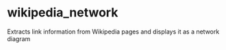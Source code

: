 # wikipedia_network
Extracts link information from Wikipedia pages and displays it as a network diagram

<html><head><meta charset="utf-8" /></head><body><script type="text/javascript">window.PlotlyConfig = {MathJaxConfig: 'local'};</script><script src="https://cdn.plot.ly/plotly-latest.min.js"></script><div id="9e4faaf1-88b9-40c1-b57e-28bc770c572c" style="height: 100%; width: 100%;" class="plotly-graph-div"></div><script type="text/javascript">window.PLOTLYENV=window.PLOTLYENV || {};window.PLOTLYENV.BASE_URL="https://plot.ly";Plotly.newPlot("9e4faaf1-88b9-40c1-b57e-28bc770c572c", [{"hoverinfo": "none", "line": {"color": "#888", "width": 0.5}, "mode": "lines", "x": [0.5245, 0.2303, null, 0.5245, 0.362, null, 0.5245, 0.556, null, 0.5245, 0.9453, null, 0.5245, 0.7682, null, 0.5245, 0.9811, null, 0.5245, 0.7316, null, 0.5245, 0.0343, null, 0.5245, 0.937, null, 0.5245, 0.6777, null, 0.5245, 0.1088, null, 0.5245, 0.6221, null, 0.5245, 0.6591, null, 0.5245, 0.107, null, 0.5245, 0.1837, null, 0.5245, 0.8135, null, 0.5245, 0.5277, null, 0.5245, 0.2221, null, 0.5245, 0.6618, null, 0.5245, 0.8018, null, 0.5245, 0.3971, null, 0.2303, 0.0751, null, 0.2303, 0.677, null, 0.2303, 0.6031, null, 0.2303, 0.2589, null, 0.2303, 0.7661, null, 0.2303, 0.9875, null, 0.2303, 0.3971, null, 0.362, 0.1722, null, 0.362, 0.195, null, 0.362, 0.4198, null, 0.362, 0.1234, null, 0.362, 0.2226, null, 0.362, 0.5849, null, 0.362, 0.4959, null, 0.362, 0.7547, null, 0.362, 0.3913, null, 0.362, 0.8165, null, 0.362, 0.99, null, 0.362, 0.0752, null, 0.362, 0.4496, null, 0.362, 0.802, null, 0.362, 0.6376, null, 0.362, 0.6762, null, 0.362, 0.999, null, 0.362, 0.0689, null, 0.362, 0.6785, null, 0.362, 0.1564, null, 0.362, 0.9149, null, 0.362, 0.9246, null, 0.362, 0.5173, null, 0.362, 0.4756, null, 0.362, 0.529, null, 0.362, 0.9871, null, 0.362, 0.8588, null, 0.362, 0.0296, null, 0.362, 0.7473, null, 0.362, 0.6117, null, 0.362, 0.1189, null, 0.362, 0.0127, null, 0.362, 0.7914, null, 0.362, 0.8718, null, 0.362, 0.7443, null, 0.362, 0.2783, null, 0.362, 0.345, null, 0.362, 0.5932, null, 0.362, 0.7187, null, 0.362, 0.9203, null, 0.362, 0.3345, null, 0.362, 0.8522, null, 0.362, 0.9038, null, 0.362, 0.8926, null, 0.362, 0.067, null, 0.362, 0.135, null, 0.362, 0.3106, null, 0.362, 0.2591, null, 0.362, 0.0604, null, 0.362, 0.6617, null, 0.362, 0.9036, null, 0.362, 0.6583, null, 0.362, 0.6884, null, 0.362, 0.4066, null, 0.362, 0.5543, null, 0.362, 0.6605, null, 0.362, 0.1661, null, 0.362, 0.896, null, 0.362, 0.5839, null, 0.362, 0.5988, null, 0.362, 0.0363, null, 0.362, 0.5607, null, 0.362, 0.7451, null, 0.362, 0.2981, null, 0.362, 0.3289, null, 0.362, 0.4047, null, 0.362, 0.5449, null, 0.362, 0.8395, null, 0.362, 0.272, null, 0.362, 0.0623, null, 0.362, 0.2608, null, 0.362, 0.1092, null, 0.362, 0.8018, null, 0.362, 0.4249, null, 0.362, 0.0316, null, 0.362, 0.5178, null, 0.362, 0.5913, null, 0.362, 0.9391, null, 0.362, 0.3514, null, 0.362, 0.8895, null, 0.362, 0.8018, null, 0.362, 0.5192, null, 0.362, 0.2651, null, 0.362, 0.7397, null, 0.362, 0.0722, null, 0.362, 0.1674, null, 0.362, 0.5757, null, 0.362, 0.6933, null, 0.362, 0.8444, null, 0.362, 0.6128, null, 0.362, 0.933, null, 0.362, 0.5294, null, 0.362, 0.7075, null, 0.362, 0.5507, null, 0.362, 0.3072, null, 0.362, 0.5138, null, 0.362, 0.585, null, 0.362, 0.1954, null, 0.362, 0.9878, null, 0.362, 0.9477, null, 0.362, 0.1258, null, 0.362, 0.3166, null, 0.362, 0.0817, null, 0.362, 0.5349, null, 0.362, 0.2598, null, 0.362, 0.8026, null, 0.362, 0.1976, null, 0.362, 0.5319, null, 0.362, 0.3209, null, 0.362, 0.0655, null, 0.362, 0.7607, null, 0.362, 0.5282, null, 0.362, 0.997, null, 0.362, 0.7153, null, 0.362, 0.1692, null, 0.362, 0.1678, null, 0.362, 0.2221, null, 0.362, 0.1053, null, 0.362, 0.7396, null, 0.362, 0.9577, null, 0.362, 0.6618, null, 0.362, 0.3916, null, 0.362, 0.3971, null, 0.556, 0.0774, null, 0.556, 0.5192, null, 0.556, 0.2591, null, 0.556, 0.0313, null, 0.556, 0.6857, null, 0.556, 0.0456, null, 0.556, 0.9814, null, 0.556, 0.4923, null, 0.556, 0.5108, null, 0.556, 0.1455, null, 0.556, 0.7973, null, 0.556, 0.9697, null, 0.556, 0.6735, null, 0.556, 0.9879, null, 0.556, 0.8014, null, 0.556, 0.6715, null, 0.556, 0.7668, null, 0.556, 0.3126, null, 0.556, 0.0861, null, 0.556, 0.3652, null, 0.556, 0.093, null, 0.556, 0.2904, null, 0.556, 0.2651, null, 0.556, 0.4353, null, 0.556, 0.4419, null, 0.556, 0.2728, null, 0.556, 0.981, null, 0.556, 0.896, null, 0.556, 0.455, null, 0.556, 0.3264, null, 0.556, 0.6775, null, 0.556, 0.3712, null, 0.556, 0.9462, null, 0.556, 0.4122, null, 0.556, 0.4161, null, 0.556, 0.802, null, 0.556, 0.4634, null, 0.556, 0.4983, null, 0.556, 0.3687, null, 0.556, 0.795, null, 0.556, 0.8954, null, 0.556, 0.7786, null, 0.556, 0.0662, null, 0.556, 0.2726, null, 0.556, 0.0023, null, 0.556, 0.5766, null, 0.556, 0.7521, null, 0.556, 0.7463, null, 0.556, 0.8591, null, 0.556, 0.5513, null, 0.556, 0.1232, null, 0.556, 0.0213, null, 0.556, 0.0681, null, 0.556, 0.2789, null, 0.556, 0.3691, null, 0.556, 0.7595, null, 0.556, 0.0497, null, 0.556, 0.2735, null, 0.556, 0.4895, null, 0.556, 0.6659, null, 0.556, 0.8962, null, 0.556, 0.7955, null, 0.556, 0.8427, null, 0.556, 0.5257, null, 0.556, 0.6934, null, 0.556, 0.8633, null, 0.556, 0.9696, null, 0.556, 0.2554, null, 0.556, 0.6558, null, 0.556, 0.1948, null, 0.556, 0.3242, null, 0.556, 0.7163, null, 0.556, 0.6618, null, 0.556, 0.52, null, 0.556, 0.4369, null, 0.556, 0.6901, null, 0.556, 0.8796, null, 0.556, 0.6777, null, 0.556, 0.8197, null, 0.556, 0.1008, null, 0.556, 0.9487, null, 0.556, 0.0705, null, 0.556, 0.1828, null, 0.556, 0.303, null, 0.556, 0.0986, null, 0.556, 0.054, null, 0.556, 0.313, null, 0.556, 0.8209, null, 0.556, 0.8941, null, 0.556, 0.7356, null, 0.556, 0.1064, null, 0.556, 0.8591, null, 0.556, 0.6517, null, 0.556, 0.7228, null, 0.556, 0.8459, null, 0.556, 0.0977, null, 0.556, 0.7603, null, 0.556, 0.7194, null, 0.556, 0.32, null, 0.556, 0.3669, null, 0.556, 0.8445, null, 0.556, 0.2298, null, 0.556, 0.6375, null, 0.556, 0.849, null, 0.556, 0.0363, null, 0.556, 0.0561, null, 0.556, 0.1385, null, 0.556, 0.2806, null, 0.556, 0.0429, null, 0.556, 0.6374, null, 0.556, 0.9604, null, 0.556, 0.6599, null, 0.556, 0.0285, null, 0.556, 0.9784, null, 0.556, 0.4908, null, 0.556, 0.1745, null, 0.556, 0.5205, null, 0.556, 0.3915, null, 0.556, 0.3549, null, 0.556, 0.5383, null, 0.556, 0.9963, null, 0.556, 0.308, null, 0.556, 0.8762, null, 0.556, 0.7205, null, 0.556, 0.0049, null, 0.556, 0.7304, null, 0.556, 0.5839, null, 0.556, 0.2047, null, 0.556, 0.6068, null, 0.556, 0.3971, null], "y": [0.7073, 0.3687, null, 0.7073, 0.3378, null, 0.7073, 0.6124, null, 0.7073, 0.915, null, 0.7073, 0.5481, null, 0.7073, 0.4804, null, 0.7073, 0.8022, null, 0.7073, 0.3931, null, 0.7073, 0.9328, null, 0.7073, 0.3802, null, 0.7073, 0.4404, null, 0.7073, 0.4034, null, 0.7073, 0.0867, null, 0.7073, 0.4124, null, 0.7073, 0.7288, null, 0.7073, 0.5668, null, 0.7073, 0.648, null, 0.7073, 0.6548, null, 0.7073, 0.9071, null, 0.7073, 0.86, null, 0.7073, 0.9127, null, 0.3687, 0.6768, null, 0.3687, 0.9905, null, 0.3687, 0.2838, null, 0.3687, 0.4812, null, 0.3687, 0.9789, null, 0.3687, 0.0636, null, 0.3687, 0.9127, null, 0.3378, 0.2792, null, 0.3378, 0.849, null, 0.3378, 0.0069, null, 0.3378, 0.1459, null, 0.3378, 0.7407, null, 0.3378, 0.1222, null, 0.3378, 0.5468, null, 0.3378, 0.4509, null, 0.3378, 0.8871, null, 0.3378, 0.9207, null, 0.3378, 0.8168, null, 0.3378, 0.1823, null, 0.3378, 0.9797, null, 0.3378, 0.0666, null, 0.3378, 0.2028, null, 0.3378, 0.2041, null, 0.3378, 0.4399, null, 0.3378, 0.773, null, 0.3378, 0.2658, null, 0.3378, 0.5734, null, 0.3378, 0.9344, null, 0.3378, 0.9236, null, 0.3378, 0.771, null, 0.3378, 0.1903, null, 0.3378, 0.4221, null, 0.3378, 0.9542, null, 0.3378, 0.3677, null, 0.3378, 0.3415, null, 0.3378, 0.9796, null, 0.3378, 0.1756, null, 0.3378, 0.5179, null, 0.3378, 0.5961, null, 0.3378, 0.3965, null, 0.3378, 0.3194, null, 0.3378, 0.4878, null, 0.3378, 0.973, null, 0.3378, 0.6959, null, 0.3378, 0.3594, null, 0.3378, 0.3652, null, 0.3378, 0.113, null, 0.3378, 0.8688, null, 0.3378, 0.8267, null, 0.3378, 0.0805, null, 0.3378, 0.3826, null, 0.3378, 0.8357, null, 0.3378, 0.3712, null, 0.3378, 0.478, null, 0.3378, 0.3853, null, 0.3378, 0.889, null, 0.3378, 0.8062, null, 0.3378, 0.6298, null, 0.3378, 0.9006, null, 0.3378, 0.0607, null, 0.3378, 0.6586, null, 0.3378, 0.2286, null, 0.3378, 0.1746, null, 0.3378, 0.4946, null, 0.3378, 0.1482, null, 0.3378, 0.2986, null, 0.3378, 0.9499, null, 0.3378, 0.0134, null, 0.3378, 0.4687, null, 0.3378, 0.0275, null, 0.3378, 0.2777, null, 0.3378, 0.4741, null, 0.3378, 0.7352, null, 0.3378, 0.0539, null, 0.3378, 0.8018, null, 0.3378, 0.0937, null, 0.3378, 0.3546, null, 0.3378, 0.8601, null, 0.3378, 0.8059, null, 0.3378, 0.7566, null, 0.3378, 0.7422, null, 0.3378, 0.8798, null, 0.3378, 0.0711, null, 0.3378, 0.4625, null, 0.3378, 0.176, null, 0.3378, 0.7355, null, 0.3378, 0.1161, null, 0.3378, 0.86, null, 0.3378, 0.6455, null, 0.3378, 0.6609, null, 0.3378, 0.0875, null, 0.3378, 0.1442, null, 0.3378, 0.5525, null, 0.3378, 0.6665, null, 0.3378, 0.9934, null, 0.3378, 0.7764, null, 0.3378, 0.4999, null, 0.3378, 0.0213, null, 0.3378, 0.0668, null, 0.3378, 0.1005, null, 0.3378, 0.0237, null, 0.3378, 0.8106, null, 0.3378, 0.5056, null, 0.3378, 0.269, null, 0.3378, 0.544, null, 0.3378, 0.7979, null, 0.3378, 0.1545, null, 0.3378, 0.0798, null, 0.3378, 0.1118, null, 0.3378, 0.5703, null, 0.3378, 0.3411, null, 0.3378, 0.5727, null, 0.3378, 0.8743, null, 0.3378, 0.2716, null, 0.3378, 0.7771, null, 0.3378, 0.6295, null, 0.3378, 0.2035, null, 0.3378, 0.9404, null, 0.3378, 0.4826, null, 0.3378, 0.2951, null, 0.3378, 0.1188, null, 0.3378, 0.6767, null, 0.3378, 0.895, null, 0.3378, 0.6548, null, 0.3378, 0.8915, null, 0.3378, 0.5183, null, 0.3378, 0.3981, null, 0.3378, 0.9071, null, 0.3378, 0.5698, null, 0.3378, 0.9127, null, 0.6124, 0.66, null, 0.6124, 0.6455, null, 0.6124, 0.3853, null, 0.6124, 0.3387, null, 0.6124, 0.2079, null, 0.6124, 0.0653, null, 0.6124, 0.3151, null, 0.6124, 0.2811, null, 0.6124, 0.8561, null, 0.6124, 0.4047, null, 0.6124, 0.4606, null, 0.6124, 0.2163, null, 0.6124, 0.7428, null, 0.6124, 0.1453, null, 0.6124, 0.5276, null, 0.6124, 0.3341, null, 0.6124, 0.6493, null, 0.6124, 0.402, null, 0.6124, 0.4842, null, 0.6124, 0.8014, null, 0.6124, 0.0921, null, 0.6124, 0.6512, null, 0.6124, 0.6609, null, 0.6124, 0.2429, null, 0.6124, 0.886, null, 0.6124, 0.5066, null, 0.6124, 0.7756, null, 0.6124, 0.1482, null, 0.6124, 0.5298, null, 0.6124, 0.0327, null, 0.6124, 0.673, null, 0.6124, 0.8162, null, 0.6124, 0.9088, null, 0.6124, 0.7045, null, 0.6124, 0.6188, null, 0.6124, 0.9234, null, 0.6124, 0.2198, null, 0.6124, 0.4022, null, 0.6124, 0.6448, null, 0.6124, 0.569, null, 0.6124, 0.6897, null, 0.6124, 0.69, null, 0.6124, 0.0646, null, 0.6124, 0.0774, null, 0.6124, 0.7292, null, 0.6124, 0.2367, null, 0.6124, 0.7574, null, 0.6124, 0.6667, null, 0.6124, 0.6054, null, 0.6124, 0.2288, null, 0.6124, 0.4587, null, 0.6124, 0.9383, null, 0.6124, 0.369, null, 0.6124, 0.4798, null, 0.6124, 0.1551, null, 0.6124, 0.1987, null, 0.6124, 0.4962, null, 0.6124, 0.9088, null, 0.6124, 0.7966, null, 0.6124, 0.1914, null, 0.6124, 0.5534, null, 0.6124, 0.8816, null, 0.6124, 0.0208, null, 0.6124, 0.6254, null, 0.6124, 0.2357, null, 0.6124, 0.125, null, 0.6124, 0.5706, null, 0.6124, 0.7938, null, 0.6124, 0.1417, null, 0.6124, 0.4915, null, 0.6124, 0.1363, null, 0.6124, 0.5118, null, 0.6124, 0.9071, null, 0.6124, 0.7338, null, 0.6124, 0.9418, null, 0.6124, 0.0035, null, 0.6124, 0.4977, null, 0.6124, 0.3802, null, 0.6124, 0.4048, null, 0.6124, 0.1703, null, 0.6124, 0.2784, null, 0.6124, 0.0833, null, 0.6124, 0.043, null, 0.6124, 0.124, null, 0.6124, 0.7689, null, 0.6124, 0.0944, null, 0.6124, 0.227, null, 0.6124, 0.0265, null, 0.6124, 0.3515, null, 0.6124, 0.725, null, 0.6124, 0.2399, null, 0.6124, 0.4578, null, 0.6124, 0.8952, null, 0.6124, 0.7019, null, 0.6124, 0.9064, null, 0.6124, 0.1544, null, 0.6124, 0.12, null, 0.6124, 0.8808, null, 0.6124, 0.3954, null, 0.6124, 0.1776, null, 0.6124, 0.624, null, 0.6124, 0.942, null, 0.6124, 0.5066, null, 0.6124, 0.4967, null, 0.6124, 0.0134, null, 0.6124, 0.3855, null, 0.6124, 0.6872, null, 0.6124, 0.3344, null, 0.6124, 0.3329, null, 0.6124, 0.0191, null, 0.6124, 0.5744, null, 0.6124, 0.9176, null, 0.6124, 0.2849, null, 0.6124, 0.5366, null, 0.6124, 0.7504, null, 0.6124, 0.6028, null, 0.6124, 0.2265, null, 0.6124, 0.6775, null, 0.6124, 0.8527, null, 0.6124, 0.5761, null, 0.6124, 0.9928, null, 0.6124, 0.326, null, 0.6124, 0.7768, null, 0.6124, 0.8704, null, 0.6124, 0.0, null, 0.6124, 0.8434, null, 0.6124, 0.2986, null, 0.6124, 0.5734, null, 0.6124, 0.1403, null, 0.6124, 0.9127, null], "type": "scatter", "uid": "c2044abf-2466-44c6-98eb-ee68d9164b74"}, {"hoverinfo": "text", "marker": {"color": [21, 8, 124, 131, 1, 1, 1, 1, 1, 1, 2, 1, 1, 1, 1, 1, 1, 1, 2, 3, 2, 4, 1, 1, 1, 1, 1, 1, 1, 1, 1, 1, 1, 1, 1, 1, 1, 1, 1, 1, 1, 1, 1, 1, 1, 1, 1, 1, 1, 1, 1, 1, 1, 1, 1, 1, 1, 1, 1, 1, 1, 1, 1, 1, 1, 1, 1, 1, 1, 1, 1, 1, 1, 1, 1, 2, 1, 1, 1, 1, 1, 1, 1, 1, 1, 2, 2, 1, 2, 1, 1, 1, 1, 1, 1, 1, 1, 1, 1, 1, 1, 1, 1, 1, 1, 1, 1, 1, 2, 2, 1, 1, 1, 1, 1, 1, 1, 1, 1, 1, 1, 1, 1, 1, 1, 1, 1, 1, 1, 1, 1, 1, 1, 1, 1, 1, 1, 1, 1, 1, 1, 1, 1, 1, 1, 1, 1, 1, 1, 1, 1, 1, 1, 1, 1, 1, 1, 1, 1, 1, 1, 1, 1, 1, 1, 1, 1, 1, 1, 1, 1, 1, 1, 1, 1, 1, 1, 1, 1, 1, 1, 1, 1, 1, 1, 1, 1, 1, 1, 1, 1, 1, 1, 1, 1, 1, 1, 1, 1, 1, 1, 1, 1, 1, 1, 1, 1, 1, 1, 1, 1, 1, 1, 1, 1, 1, 1, 1, 1, 1, 1, 1, 1, 1, 1, 1, 1, 1, 1, 1, 1, 1, 1, 1, 1, 1, 1, 1, 1, 1, 1, 1, 1, 1, 1, 1, 1, 1, 1, 1, 1, 1, 1, 1, 1, 1, 1, 1, 1, 1, 1, 1, 1, 1, 1, 1, 1, 1], "colorbar": {"thickness": 15, "title": {"side": "right", "text": "Node Connections"}, "xanchor": "left"}, "colorscale": "RdBu", "reversescale": true, "showscale": true, "size": 10}, "mode": "markers", "text": ["Page: Beautiful_Soup_(HTML_parser)<br># of connections: 21", "Page: Beautiful_Soup_(disambiguation)<br># of connections: 8", "Page: Programmer<br># of connections: 124", "Page: Software_release_life_cycle<br># of connections: 131", "Page: Repository_(version_control)<br># of connections: 1", "Page: Python_(programming_language)<br># of connections: 1", "Page: Computing_platform<br># of connections: 1", "Page: Software_categories#Categorization_approaches<br># of connections: 1", "Page: HTML<br># of connections: 1", "Page: Web_scraping<br># of connections: 1", "Page: Software_license<br># of connections: 2", "Page: Python_Software_Foundation_License<br># of connections: 1", "Page: MIT_License<br># of connections: 1", "Page: XML<br># of connections: 1", "Page: Tag_soup<br># of connections: 1", "Page: Comparison_of_HTML_parsers<br># of connections: 1", "Page: Jsoup<br># of connections: 1", "Page: Nokogiri_(software)<br># of connections: 1", "Page: Doi_(identifier)<br># of connections: 2", "Page: ISBN_(identifier)<br># of connections: 3", "Page: Library_(computing)<br># of connections: 2", "Page: Main_Page<br># of connections: 4", "Page: Alice%27s_Adventures_in_Wonderland#Beautiful_Soup<br># of connections: 1", "Page: Harvey_Jacobs<br># of connections: 1", "Page: Leon_Coward<br># of connections: 1", "Page: Boeing_Duveen_and_The_Beautiful_Soup<br># of connections: 1", "Page: Felipe_Rojas-Lombardi<br># of connections: 1", "Page: Beautiful_Soup<br># of connections: 1", "Page: Programmer_(disambiguation)<br># of connections: 1", "Page: Coding_(social_sciences)<br># of connections: 1", "Page: Clinical_coder<br># of connections: 1", "Page: Coder,_Pennsylvania<br># of connections: 1", "Page: Jean_Bartik<br># of connections: 1", "Page: Frances_Spence<br># of connections: 1", "Page: ENIAC<br># of connections: 1", "Page: Profession<br># of connections: 1", "Page: Information_technology<br># of connections: 1", "Page: Software_industry<br># of connections: 1", "Page: Computer_software<br># of connections: 1", "Page: Computers<br># of connections: 1", "Page: Computer_language<br># of connections: 1", "Page: Assembly_language<br># of connections: 1", "Page: COBOL<br># of connections: 1", "Page: C_(programming_language)<br># of connections: 1", "Page: C%2B%2B<br># of connections: 1", "Page: C_Sharp_(programming_language)<br># of connections: 1", "Page: JavaScript_(programming_language)<br># of connections: 1", "Page: Lisp_(programming_language)<br># of connections: 1", "Page: Python_programming_language<br># of connections: 1", "Page: Java_(programming_language)<br># of connections: 1", "Page: Web_programming<br># of connections: 1", "Page: Software_engineer<br># of connections: 1", "Page: Computer_science<br># of connections: 1", "Page: Associate_degree<br># of connections: 1", "Page: Programming_boot_camp<br># of connections: 1", "Page: Software_engineering<br># of connections: 1", "Page: Scientific_method<br># of connections: 1", "Page: Computer_engineering<br># of connections: 1", "Page: Software_development_lifecycle<br># of connections: 1", "Page: Software_development_methodologies<br># of connections: 1", "Page: Systems_architect<br># of connections: 1", "Page: Ada_Lovelace<br># of connections: 1", "Page: Count<br># of connections: 1", "Page: Algorithm<br># of connections: 1", "Page: Charles_Babbage<br># of connections: 1", "Page: Analytical_engine<br># of connections: 1", "Page: Bernoulli_number<br># of connections: 1", "Page: Computer_scientist<br># of connections: 1", "Page: Konrad_Zuse<br># of connections: 1", "Page: Kathleen_Antonelli<br># of connections: 1", "Page: Betty_Holberton<br># of connections: 1", "Page: Marlyn_Meltzer<br># of connections: 1", "Page: Ruth_Teitelbaum<br># of connections: 1", "Page: Computer_Usage_Company<br># of connections: 1", "Page: Sperry_Rand<br># of connections: 1", "Page: IBM<br># of connections: 2", "Page: Computer_Sciences_Corporation<br># of connections: 1", "Page: Operating_systems<br># of connections: 1", "Page: System_software<br># of connections: 1", "Page: Programming_environments<br># of connections: 1", "Page: IBM_1620<br># of connections: 1", "Page: Fortran<br># of connections: 1", "Page: Personal_computer<br># of connections: 1", "Page: Business_model<br># of connections: 1", "Page: Software-as-a-service<br># of connections: 1", "Page: Proprietary_software<br># of connections: 2", "Page: Software_copyright<br># of connections: 2", "Page: Client_software<br># of connections: 1", "Page: Software_as_a_service<br># of connections: 2", "Page: Cloud_computing<br># of connections: 1", "Page: Debug<br># of connections: 1", "Page: Computer_programs<br># of connections: 1", "Page: Software_companies<br># of connections: 1", "Page: Independent_contractor<br># of connections: 1", "Page: License<br># of connections: 1", "Page: Professional_certification<br># of connections: 1", "Page: Flight_training<br># of connections: 1", "Page: Flight_simulator<br># of connections: 1", "Page: Systems_analyst<br># of connections: 1", "Page: Mainframe_computer<br># of connections: 1", "Page: Minicomputer<br># of connections: 1", "Page: Python_(Programming_Language)<br># of connections: 1", "Page: JavaScript<br># of connections: 1", "Page: PHP<br># of connections: 1", "Page: Database<br># of connections: 1", "Page: Web_developers<br># of connections: 1", "Page: Source_code<br># of connections: 1", "Page: Software_documentation<br># of connections: 1", "Page: Software_bug<br># of connections: 2", "Page: Software_testing<br># of connections: 2", "Page: Debugging<br># of connections: 1", "Page: User_guide<br># of connections: 1", "Page: Online_help<br># of connections: 1", "Page: Technical_writers<br># of connections: 1", "Page: Independent_software_vendor<br># of connections: 1", "Page: Database_management_systems<br># of connections: 1", "Page: Central_processing_unit<br># of connections: 1", "Page: Computer_printer<br># of connections: 1", "Page: Data_storage_device<br># of connections: 1", "Page: Video_game<br># of connections: 1", "Page: Desktop_publishing<br># of connections: 1", "Page: Research_laboratories<br># of connections: 1", "Page: Personal_computers<br># of connections: 1", "Page: Web_development<br># of connections: 1", "Page: Web_application<br># of connections: 1", "Page: Web_browser<br># of connections: 1", "Page: Google<br># of connections: 1", "Page: Outlook.com<br># of connections: 1", "Page: Flickr<br># of connections: 1", "Page: Source_code_editor<br># of connections: 1", "Page: Syntax_highlighting<br># of connections: 1", "Page: Auto-complete<br># of connections: 1", "Page: Syntax_checker<br># of connections: 1", "Page: Plug-in_(computing)<br># of connections: 1", "Page: BBC_News<br># of connections: 1", "Page: Dot-com_bubble<br># of connections: 1", "Page: Great_Recession<br># of connections: 1", "Page: U.S._Bureau_of_Labor_Statistics<br># of connections: 1", "Page: Video_game_programmer<br># of connections: 1", "Page: List_of_programmers<br># of connections: 1", "Page: List_of_programming_languages<br># of connections: 1", "Page: Software_development_process<br># of connections: 1", "Page: System_administrator<br># of connections: 1", "Page: Annals_of_the_History_of_Computing<br># of connections: 1", "Page: S2CID_(identifier)<br># of connections: 1", "Page: Gerald_Weinberg<br># of connections: 1", "Page: US_Department_of_Labor<br># of connections: 1", "Page: Software<br># of connections: 1", "Page: Software_verification<br># of connections: 1", "Page: IBM_PC<br># of connections: 1", "Page: Stephen_Manes<br># of connections: 1", "Page: Apple_Inc.<br># of connections: 1", "Page: Mac_OS_X_Public_Beta<br># of connections: 1", "Page: Windows_Vista<br># of connections: 1", "Page: Minecraft<br># of connections: 1", "Page: ZDNet<br># of connections: 1", "Page: Gmail<br># of connections: 1", "Page: Google_News<br># of connections: 1", "Page: Google_Workspace<br># of connections: 1", "Page: Windows_8<br># of connections: 1", "Page: Microsoft<br># of connections: 1", "Page: Windows_Insider_Program<br># of connections: 1", "Page: Requirements_analysis<br># of connections: 1", "Page: Software_design<br># of connections: 1", "Page: Software_development<br># of connections: 1", "Page: Unit_testing<br># of connections: 1", "Page: Open-source_software<br># of connections: 1", "Page: Greek_alphabet<br># of connections: 1", "Page: White-box_testing<br># of connections: 1", "Page: Black-box_testing<br># of connections: 1", "Page: Grey_box_testing#Grey_box_testing<br># of connections: 1", "Page: Free_and_open-source_software<br># of connections: 1", "Page: Freeze_(software_engineering)<br># of connections: 1", "Page: Feature_complete<br># of connections: 1", "Page: Acceptance_testing<br># of connections: 1", "Page: Beta_Test_(film)<br># of connections: 1", "Page: Software_testing#Beta_testing<br># of connections: 1", "Page: Beta<br># of connections: 1", "Page: Usability_testing<br># of connections: 1", "Page: Software_release_life_cycle#Open_and_closed_beta<br># of connections: 1", "Page: Early_access<br># of connections: 1", "Page: Perpetual_beta<br># of connections: 1", "Page: Internet<br># of connections: 1", "Page: Linux_distribution<br># of connections: 1", "Page: Code_signing<br># of connections: 1", "Page: Mastering_(audio)<br># of connections: 1", "Page: IOS<br># of connections: 1", "Page: End_of_life_announcement<br># of connections: 1", "Page: Last_order_date<br># of connections: 1", "Page: End-of-life_(product)<br># of connections: 1", "Page: Commercialization<br># of connections: 1", "Page: Patch_(computing)<br># of connections: 1", "Page: Service_pack<br># of connections: 1", "Page: Microsoft_Windows<br># of connections: 1", "Page: Windows_XP<br># of connections: 1", "Page: 64-bit_computing<br># of connections: 1", "Page: Antivirus_software<br># of connections: 1", "Page: Massively_multiplayer_online_game<br># of connections: 1", "Page: End-of-life_product<br># of connections: 1", "Page: Abandonware<br># of connections: 1", "Page: Atari_ST<br># of connections: 1", "Page: ZX_Spectrum<br># of connections: 1", "Page: Application_retirement<br># of connections: 1", "Page: Merge_window<br># of connections: 1", "Page: Application-release_automation<br># of connections: 1", "Page: Release_engineering<br># of connections: 1", "Page: Release_management<br># of connections: 1", "Page: Rolling_release<br># of connections: 1", "Page: Software_deployment<br># of connections: 1", "Page: Software_versioning<br># of connections: 1", "Page: Application_lifecycle_management<br># of connections: 1", "Page: PC_Magazine<br># of connections: 1", "Page: PC_Communications_Corp.<br># of connections: 1", "Page: ISSN_(identifier)<br># of connections: 1", "Page: Wayback_Machine<br># of connections: 1", "Page: Next_Generation_(magazine)<br># of connections: 1", "Page: Imagine_Media<br># of connections: 1", "Page: Red_Hat<br># of connections: 1", "Page: Software_distribution<br># of connections: 1", "Page: Beerware<br># of connections: 1", "Page: Floating_licensing<br># of connections: 1", "Page: Free_software<br># of connections: 1", "Page: Freely_redistributable_software<br># of connections: 1", "Page: Public_domain_software<br># of connections: 1", "Page: Source-available_software<br># of connections: 1", "Page: Adware<br># of connections: 1", "Page: Commercial_software<br># of connections: 1", "Page: Retail_software<br># of connections: 1", "Page: Crippleware<br># of connections: 1", "Page: Crowdfunding<br># of connections: 1", "Page: Freemium<br># of connections: 1", "Page: Freeware<br># of connections: 1", "Page: Pay_what_you_want<br># of connections: 1", "Page: Careware<br># of connections: 1", "Page: Donationware<br># of connections: 1", "Page: Open-core_model<br># of connections: 1", "Page: Postcardware<br># of connections: 1", "Page: Shareware<br># of connections: 1", "Page: Nagware<br># of connections: 1", "Page: Digital_distribution<br># of connections: 1", "Page: File_sharing<br># of connections: 1", "Page: On-premises_software<br># of connections: 1", "Page: Pre-installed_software<br># of connections: 1", "Page: Product_bundling<br># of connections: 1", "Page: Sneakernet<br># of connections: 1", "Page: Unwanted_software_bundling<br># of connections: 1", "Page: Malware<br># of connections: 1", "Page: Spyware<br># of connections: 1", "Page: Trojan_horse_(computing)<br># of connections: 1", "Page: Computer_worm<br># of connections: 1", "Page: Ransomware<br># of connections: 1", "Page: Scareware<br># of connections: 1", "Page: Shovelware<br># of connections: 1", "Page: Vaporware<br># of connections: 1", "Page: List_of_vaporware<br># of connections: 1", "Page: Long-term_support<br># of connections: 1", "Page: Software_maintenance<br># of connections: 1", "Page: Software_maintainer<br># of connections: 1", "Page: Software_publisher<br># of connections: 1", "Page: Copy_protection<br># of connections: 1", "Page: Digital_rights_management<br># of connections: 1", "Page: Software_protection_dongle<br># of connections: 1", "Page: Hardware_restriction<br># of connections: 1", "Page: License_manager<br># of connections: 1", "Page: Product_activation<br># of connections: 1", "Page: Product_key<br># of connections: 1", "Page: Software_patent<br># of connections: 1", "Page: Torrent_poisoning<br># of connections: 1"], "x": [0.5245, 0.2303, 0.362, 0.556, 0.9453, 0.7682, 0.9811, 0.7316, 0.0343, 0.937, 0.6777, 0.1088, 0.6221, 0.6591, 0.107, 0.1837, 0.8135, 0.5277, 0.2221, 0.6618, 0.8018, 0.3971, 0.0751, 0.677, 0.6031, 0.2589, 0.7661, 0.9875, 0.1722, 0.195, 0.4198, 0.1234, 0.2226, 0.5849, 0.4959, 0.7547, 0.3913, 0.8165, 0.99, 0.0752, 0.4496, 0.802, 0.6376, 0.6762, 0.999, 0.0689, 0.6785, 0.1564, 0.9149, 0.9246, 0.5173, 0.4756, 0.529, 0.9871, 0.8588, 0.0296, 0.7473, 0.6117, 0.1189, 0.0127, 0.7914, 0.8718, 0.7443, 0.2783, 0.345, 0.5932, 0.7187, 0.9203, 0.3345, 0.8522, 0.9038, 0.8926, 0.067, 0.135, 0.3106, 0.2591, 0.0604, 0.6617, 0.9036, 0.6583, 0.6884, 0.4066, 0.5543, 0.6605, 0.1661, 0.896, 0.5839, 0.5988, 0.0363, 0.5607, 0.7451, 0.2981, 0.3289, 0.4047, 0.5449, 0.8395, 0.272, 0.0623, 0.2608, 0.1092, 0.8018, 0.4249, 0.0316, 0.5178, 0.5913, 0.9391, 0.3514, 0.8895, 0.5192, 0.2651, 0.7397, 0.0722, 0.1674, 0.5757, 0.6933, 0.8444, 0.6128, 0.933, 0.5294, 0.7075, 0.5507, 0.3072, 0.5138, 0.585, 0.1954, 0.9878, 0.9477, 0.1258, 0.3166, 0.0817, 0.5349, 0.2598, 0.8026, 0.1976, 0.5319, 0.3209, 0.0655, 0.7607, 0.5282, 0.997, 0.7153, 0.1692, 0.1678, 0.1053, 0.7396, 0.9577, 0.3916, 0.0774, 0.0313, 0.6857, 0.0456, 0.9814, 0.4923, 0.5108, 0.1455, 0.7973, 0.9697, 0.6735, 0.9879, 0.8014, 0.6715, 0.7668, 0.3126, 0.0861, 0.3652, 0.093, 0.2904, 0.4353, 0.4419, 0.2728, 0.981, 0.455, 0.3264, 0.6775, 0.3712, 0.9462, 0.4122, 0.4161, 0.802, 0.4634, 0.4983, 0.3687, 0.795, 0.8954, 0.7786, 0.0662, 0.2726, 0.0023, 0.5766, 0.7521, 0.7463, 0.8591, 0.5513, 0.1232, 0.0213, 0.0681, 0.2789, 0.3691, 0.7595, 0.0497, 0.2735, 0.4895, 0.6659, 0.8962, 0.7955, 0.8427, 0.5257, 0.6934, 0.8633, 0.9696, 0.2554, 0.6558, 0.1948, 0.3242, 0.7163, 0.52, 0.4369, 0.6901, 0.8796, 0.8197, 0.1008, 0.9487, 0.0705, 0.1828, 0.303, 0.0986, 0.054, 0.313, 0.8209, 0.8941, 0.7356, 0.1064, 0.8591, 0.6517, 0.7228, 0.8459, 0.0977, 0.7603, 0.7194, 0.32, 0.3669, 0.8445, 0.2298, 0.6375, 0.849, 0.0561, 0.1385, 0.2806, 0.0429, 0.6374, 0.9604, 0.6599, 0.0285, 0.9784, 0.4908, 0.1745, 0.5205, 0.3915, 0.3549, 0.5383, 0.9963, 0.308, 0.8762, 0.7205, 0.0049, 0.7304, 0.2047, 0.6068], "y": [0.7073, 0.3687, 0.3378, 0.6124, 0.915, 0.5481, 0.4804, 0.8022, 0.3931, 0.9328, 0.3802, 0.4404, 0.4034, 0.0867, 0.4124, 0.7288, 0.5668, 0.648, 0.6548, 0.9071, 0.86, 0.9127, 0.6768, 0.9905, 0.2838, 0.4812, 0.9789, 0.0636, 0.2792, 0.849, 0.0069, 0.1459, 0.7407, 0.1222, 0.5468, 0.4509, 0.8871, 0.9207, 0.8168, 0.1823, 0.9797, 0.0666, 0.2028, 0.2041, 0.4399, 0.773, 0.2658, 0.5734, 0.9344, 0.9236, 0.771, 0.1903, 0.4221, 0.9542, 0.3677, 0.3415, 0.9796, 0.1756, 0.5179, 0.5961, 0.3965, 0.3194, 0.4878, 0.973, 0.6959, 0.3594, 0.3652, 0.113, 0.8688, 0.8267, 0.0805, 0.3826, 0.8357, 0.3712, 0.478, 0.3853, 0.889, 0.8062, 0.6298, 0.9006, 0.0607, 0.6586, 0.2286, 0.1746, 0.4946, 0.1482, 0.2986, 0.9499, 0.0134, 0.4687, 0.0275, 0.2777, 0.4741, 0.7352, 0.0539, 0.8018, 0.0937, 0.3546, 0.8601, 0.8059, 0.7566, 0.7422, 0.8798, 0.0711, 0.4625, 0.176, 0.7355, 0.1161, 0.6455, 0.6609, 0.0875, 0.1442, 0.5525, 0.6665, 0.9934, 0.7764, 0.4999, 0.0213, 0.0668, 0.1005, 0.0237, 0.8106, 0.5056, 0.269, 0.544, 0.7979, 0.1545, 0.0798, 0.1118, 0.5703, 0.3411, 0.5727, 0.8743, 0.2716, 0.7771, 0.6295, 0.2035, 0.9404, 0.4826, 0.2951, 0.1188, 0.6767, 0.895, 0.8915, 0.5183, 0.3981, 0.5698, 0.66, 0.3387, 0.2079, 0.0653, 0.3151, 0.2811, 0.8561, 0.4047, 0.4606, 0.2163, 0.7428, 0.1453, 0.5276, 0.3341, 0.6493, 0.402, 0.4842, 0.8014, 0.0921, 0.6512, 0.2429, 0.886, 0.5066, 0.7756, 0.5298, 0.0327, 0.673, 0.8162, 0.9088, 0.7045, 0.6188, 0.9234, 0.2198, 0.4022, 0.6448, 0.569, 0.6897, 0.69, 0.0646, 0.0774, 0.7292, 0.2367, 0.7574, 0.6667, 0.6054, 0.2288, 0.4587, 0.9383, 0.369, 0.4798, 0.1551, 0.1987, 0.4962, 0.9088, 0.7966, 0.1914, 0.5534, 0.8816, 0.0208, 0.6254, 0.2357, 0.125, 0.5706, 0.7938, 0.1417, 0.4915, 0.1363, 0.5118, 0.7338, 0.9418, 0.0035, 0.4977, 0.4048, 0.1703, 0.2784, 0.0833, 0.043, 0.124, 0.7689, 0.0944, 0.227, 0.0265, 0.3515, 0.725, 0.2399, 0.4578, 0.8952, 0.7019, 0.9064, 0.1544, 0.12, 0.8808, 0.3954, 0.1776, 0.624, 0.942, 0.5066, 0.4967, 0.3855, 0.6872, 0.3344, 0.3329, 0.0191, 0.5744, 0.9176, 0.2849, 0.5366, 0.7504, 0.6028, 0.2265, 0.6775, 0.8527, 0.5761, 0.9928, 0.326, 0.7768, 0.8704, 0.0, 0.8434, 0.5734, 0.1403], "type": "scatter", "uid": "94d0c590-d7d7-4f59-8c20-9b7eda213087"}], {"annotations": [{"showarrow": false, "text": "Visualisation code sourced from Plotly: <a href='https://plotly.com/ipython-notebooks/network-graphs/'> https://plotly.com/ipython-notebooks/network-graphs/</a>", "x": 0.005, "xref": "paper", "y": -0.002, "yref": "paper"}], "hovermode": "closest", "margin": {"b": 20, "l": 5, "r": 5, "t": 40}, "showlegend": false, "title": {"text": "<br>Links between Wikipedia Pages (starting with Beautiful_Soup_(HTML_parser))"}, "xaxis": {"showgrid": false, "showticklabels": false, "zeroline": false}, "yaxis": {"showgrid": false, "showticklabels": false, "zeroline": false}, "plot_bgcolor": "lightsteelblue"}, {"showLink": false, "linkText": "Export to plot.ly", "plotlyServerURL": "https://plot.ly"})</script><script type="text/javascript">window.addEventListener("resize", function(){Plotly.Plots.resize(document.getElementById("9e4faaf1-88b9-40c1-b57e-28bc770c572c"));});</script></body></html>
